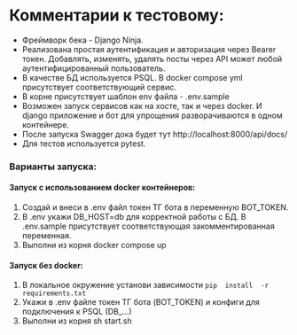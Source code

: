 # Комментарии к тестовому:
- Фреймворк бека - Django Ninja.
- Реализована простая аутентификация и авторизация через Bearer токен. Добавлять, изменять, удалять посты через API может любой аутентифицированный пользователь.
- В качестве БД используется PSQL. В docker compose yml  присутствует соответствующий сервис.
- В корне присутствует шаблон env файла - .env.sample
- Возможен запуск сервисов как на хосте, так и через docker. И django приложение и бот для упрощения разворачиваются в одном контейнере.
- После запуска Swagger дока будет тут http://localhost:8000/api/docs/
- Для тестов используется pytest.

### Варианты запуска:
#### Запуск с использованием docker контейнеров:
1. Создай и внеси в .env файл токен ТГ бота в переменную BOT_TOKEN.
2. В .env укажи DB_HOST=db для корректной работы с БД. В .env.sample присутствует соответствующая закомментированная переменная.
3. Выполни из корня docker compose up

#### Запуск без docker:
1. В локальное окружение установи зависимости
`pip  install  -r  requirements.txt`
2. Укажи в .env файле токен ТГ бота (BOT_TOKEN) и конфиги для подключения к PSQL (DB_...)
3. Выполни из корня sh start.sh
